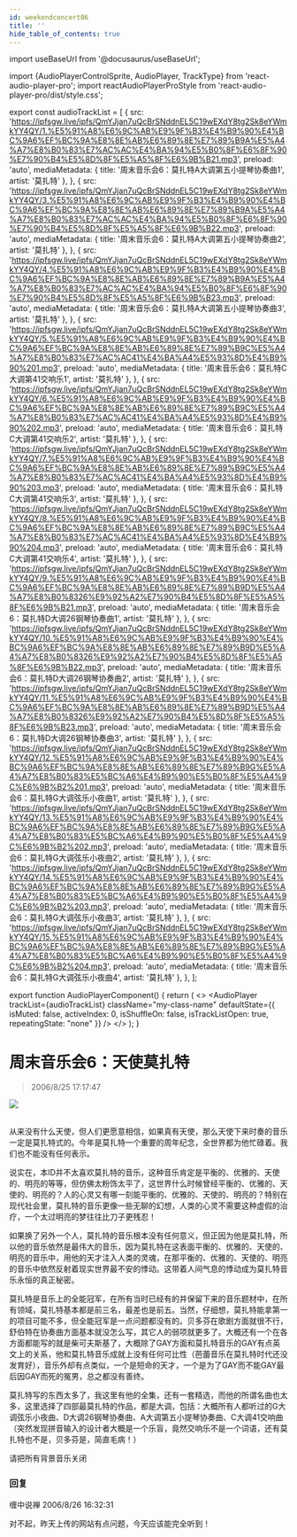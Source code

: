 ```yaml
---
id: weekendconcert06
title: ''
hide_table_of_contents: true
---
```


import useBaseUrl from '@docusaurus/useBaseUrl';

import {AudioPlayerControlSprite, AudioPlayer, TrackType} from 'react-audio-player-pro';
import reactAudioPlayerProStyle from 'react-audio-player-pro/dist/style.css';

export const audioTrackList = [
{
    src: 'https://ipfsgw.live/ipfs/QmYJjan7uQcBrSNddnEL5C19wEXdY8tg2Sk8eYWmkYY4QY/1.%E5%91%A8%E6%9C%AB%E9%9F%B3%E4%B9%90%E4%BC%9A6%EF%BC%9A%E8%8E%AB%E6%89%8E%E7%89%B9A%E5%A4%A7%E8%B0%83%E7%AC%AC%E4%BA%94%E5%B0%8F%E6%8F%90%E7%90%B4%E5%8D%8F%E5%A5%8F%E6%9B%B21.mp3',
    preload: 'auto',
    mediaMetadata: {
      title: '周末音乐会6：莫扎特A大调第五小提琴协奏曲1',
      artist: '莫扎特'
    },
  },
  {
    src: 'https://ipfsgw.live/ipfs/QmYJjan7uQcBrSNddnEL5C19wEXdY8tg2Sk8eYWmkYY4QY/3.%E5%91%A8%E6%9C%AB%E9%9F%B3%E4%B9%90%E4%BC%9A6%EF%BC%9A%E8%8E%AB%E6%89%8E%E7%89%B9A%E5%A4%A7%E8%B0%83%E7%AC%AC%E4%BA%94%E5%B0%8F%E6%8F%90%E7%90%B4%E5%8D%8F%E5%A5%8F%E6%9B%B22.mp3',
    preload: 'auto',
    mediaMetadata: {
      title: '周末音乐会6：莫扎特A大调第五小提琴协奏曲2',
      artist: '莫扎特'
    },
  },
  {
    src: 'https://ipfsgw.live/ipfs/QmYJjan7uQcBrSNddnEL5C19wEXdY8tg2Sk8eYWmkYY4QY/4.%E5%91%A8%E6%9C%AB%E9%9F%B3%E4%B9%90%E4%BC%9A6%EF%BC%9A%E8%8E%AB%E6%89%8E%E7%89%B9A%E5%A4%A7%E8%B0%83%E7%AC%AC%E4%BA%94%E5%B0%8F%E6%8F%90%E7%90%B4%E5%8D%8F%E5%A5%8F%E6%9B%B23.mp3',
    preload: 'auto',
    mediaMetadata: {
      title: '周末音乐会6：莫扎特A大调第五小提琴协奏曲3',
      artist: '莫扎特'
    },
  },
  {
    src: 'https://ipfsgw.live/ipfs/QmYJjan7uQcBrSNddnEL5C19wEXdY8tg2Sk8eYWmkYY4QY/5.%E5%91%A8%E6%9C%AB%E9%9F%B3%E4%B9%90%E4%BC%9A6%EF%BC%9A%E8%8E%AB%E6%89%8E%E7%89%B9C%E5%A4%A7%E8%B0%83%E7%AC%AC41%E4%BA%A4%E5%93%8D%E4%B9%90%201.mp3',
    preload: 'auto',
    mediaMetadata: {
      title: '周末音乐会6：莫扎特C大调第41交响乐1',
      artist: '莫扎特'
    },
  },
  {
    src: 'https://ipfsgw.live/ipfs/QmYJjan7uQcBrSNddnEL5C19wEXdY8tg2Sk8eYWmkYY4QY/6.%E5%91%A8%E6%9C%AB%E9%9F%B3%E4%B9%90%E4%BC%9A6%EF%BC%9A%E8%8E%AB%E6%89%8E%E7%89%B9C%E5%A4%A7%E8%B0%83%E7%AC%AC41%E4%BA%A4%E5%93%8D%E4%B9%90%202.mp3',
    preload: 'auto',
    mediaMetadata: {
      title: '周末音乐会6：莫扎特C大调第41交响乐2',
      artist: '莫扎特'
    },
  },
  {
    src: 'https://ipfsgw.live/ipfs/QmYJjan7uQcBrSNddnEL5C19wEXdY8tg2Sk8eYWmkYY4QY/7.%E5%91%A8%E6%9C%AB%E9%9F%B3%E4%B9%90%E4%BC%9A6%EF%BC%9A%E8%8E%AB%E6%89%8E%E7%89%B9C%E5%A4%A7%E8%B0%83%E7%AC%AC41%E4%BA%A4%E5%93%8D%E4%B9%90%203.mp3',
    preload: 'auto',
    mediaMetadata: {
      title: '周末音乐会6：莫扎特C大调第41交响乐3',
      artist: '莫扎特'
    },
  },
  {
    src: 'https://ipfsgw.live/ipfs/QmYJjan7uQcBrSNddnEL5C19wEXdY8tg2Sk8eYWmkYY4QY/8.%E5%91%A8%E6%9C%AB%E9%9F%B3%E4%B9%90%E4%BC%9A6%EF%BC%9A%E8%8E%AB%E6%89%8E%E7%89%B9C%E5%A4%A7%E8%B0%83%E7%AC%AC41%E4%BA%A4%E5%93%8D%E4%B9%90%204.mp3',
    preload: 'auto',
    mediaMetadata: {
      title: '周末音乐会6：莫扎特C大调第41交响乐4',
      artist: '莫扎特'
    },
  },
  {
    src: 'https://ipfsgw.live/ipfs/QmYJjan7uQcBrSNddnEL5C19wEXdY8tg2Sk8eYWmkYY4QY/9.%E5%91%A8%E6%9C%AB%E9%9F%B3%E4%B9%90%E4%BC%9A6%EF%BC%9A%E8%8E%AB%E6%89%8E%E7%89%B9D%E5%A4%A7%E8%B0%8326%E9%92%A2%E7%90%B4%E5%8D%8F%E5%A5%8F%E6%9B%B21.mp3',
    preload: 'auto',
    mediaMetadata: {
      title: '周末音乐会6：莫扎特D大调26钢琴协奏曲1',
      artist: '莫扎特'
    },
  },
  {
    src: 'https://ipfsgw.live/ipfs/QmYJjan7uQcBrSNddnEL5C19wEXdY8tg2Sk8eYWmkYY4QY/10.%E5%91%A8%E6%9C%AB%E9%9F%B3%E4%B9%90%E4%BC%9A6%EF%BC%9A%E8%8E%AB%E6%89%8E%E7%89%B9D%E5%A4%A7%E8%B0%8326%E9%92%A2%E7%90%B4%E5%8D%8F%E5%A5%8F%E6%9B%B22.mp3',
    preload: 'auto',
    mediaMetadata: {
      title: '周末音乐会6：莫扎特D大调26钢琴协奏曲2',
      artist: '莫扎特'
    },
  },
  {
    src: 'https://ipfsgw.live/ipfs/QmYJjan7uQcBrSNddnEL5C19wEXdY8tg2Sk8eYWmkYY4QY/11.%E5%91%A8%E6%9C%AB%E9%9F%B3%E4%B9%90%E4%BC%9A6%EF%BC%9A%E8%8E%AB%E6%89%8E%E7%89%B9D%E5%A4%A7%E8%B0%8326%E9%92%A2%E7%90%B4%E5%8D%8F%E5%A5%8F%E6%9B%B23.mp3',
    preload: 'auto',
    mediaMetadata: {
      title: '周末音乐会6：莫扎特D大调26钢琴协奏曲3',
      artist: '莫扎特'
    },
  },
  {
    src: 'https://ipfsgw.live/ipfs/QmYJjan7uQcBrSNddnEL5C19wEXdY8tg2Sk8eYWmkYY4QY/12.%E5%91%A8%E6%9C%AB%E9%9F%B3%E4%B9%90%E4%BC%9A6%EF%BC%9A%E8%8E%AB%E6%89%8E%E7%89%B9G%E5%A4%A7%E8%B0%83%E5%BC%A6%E4%B9%90%E5%B0%8F%E5%A4%9C%E6%9B%B2%201.mp3',
    preload: 'auto',
    mediaMetadata: {
      title: '周末音乐会6：莫扎特G大调弦乐小夜曲1',
      artist: '莫扎特'
    },
  },
  {
    src: 'https://ipfsgw.live/ipfs/QmYJjan7uQcBrSNddnEL5C19wEXdY8tg2Sk8eYWmkYY4QY/13.%E5%91%A8%E6%9C%AB%E9%9F%B3%E4%B9%90%E4%BC%9A6%EF%BC%9A%E8%8E%AB%E6%89%8E%E7%89%B9G%E5%A4%A7%E8%B0%83%E5%BC%A6%E4%B9%90%E5%B0%8F%E5%A4%9C%E6%9B%B2%202.mp3',
    preload: 'auto',
    mediaMetadata: {
      title: '周末音乐会6：莫扎特G大调弦乐小夜曲2',
      artist: '莫扎特'
    },
  },
  {
    src: 'https://ipfsgw.live/ipfs/QmYJjan7uQcBrSNddnEL5C19wEXdY8tg2Sk8eYWmkYY4QY/14.%E5%91%A8%E6%9C%AB%E9%9F%B3%E4%B9%90%E4%BC%9A6%EF%BC%9A%E8%8E%AB%E6%89%8E%E7%89%B9G%E5%A4%A7%E8%B0%83%E5%BC%A6%E4%B9%90%E5%B0%8F%E5%A4%9C%E6%9B%B2%203.mp3',
    preload: 'auto',
    mediaMetadata: {
      title: '周末音乐会6：莫扎特G大调弦乐小夜曲3',
      artist: '莫扎特'
    },
  },
  {
    src: 'https://ipfsgw.live/ipfs/QmYJjan7uQcBrSNddnEL5C19wEXdY8tg2Sk8eYWmkYY4QY/15.%E5%91%A8%E6%9C%AB%E9%9F%B3%E4%B9%90%E4%BC%9A6%EF%BC%9A%E8%8E%AB%E6%89%8E%E7%89%B9G%E5%A4%A7%E8%B0%83%E5%BC%A6%E4%B9%90%E5%B0%8F%E5%A4%9C%E6%9B%B2%204.mp3',
    preload: 'auto',
    mediaMetadata: {
      title: '周末音乐会6：莫扎特G大调弦乐小夜曲4',
      artist: '莫扎特'
    },
  },
];

export function AudioPlayerComponent() {
  return (
    <>
      <AudioPlayerControlSprite/>
      <AudioPlayer
        trackList={audioTrackList}
        className="my-class-name"
        defaultState={{
          isMuted: false,
          activeIndex: 0,
          isShuffleOn: false,
          isTrackListOpen: true,
          repeatingState: "none"
        }}
      />
    </>
  );
}

# 周末音乐会6：天使莫扎特

> 2006/8/25 17:17:47

<div style={{textAlign: 'center'}}>
<img src={useBaseUrl('/img/music/weekendconcert06/1.jpeg')} /><br/><br/>
</div>

从来没有什么天使，但人们更愿意相信，如果真有天使，那么天使下来时奏的音乐一定是莫扎特式的。今年是莫扎特一个重要的周年纪念，全世界都为他忙碌着。我们也不能没有任何表示。
 
说实在，本ID并不太喜欢莫扎特的音乐，这种音乐肯定是平衡的、优雅的、天使的、明亮的等等，但仿佛太粉饰太平了，这世界什么时候曾经平衡的、优雅的、天使的、明亮的？人的心灵又有哪一刻能平衡的、优雅的、天使的、明亮的？特别在现代社会里，莫扎特的音乐更像一些无聊的幻想，人类的心灵不需要这种虚假的治疗，一个太过明亮的梦往往比刀子更残忍！

如果换了另外一个人，莫扎特的音乐根本没有任何意义，但正因为他是莫扎特，所以他的音乐依然是最伟大的音乐，因为莫扎特在这表面平衡的、优雅的、天使的、明亮的音乐中，用他的天才注入人类的灵魂，在那平衡的、优雅的、天使的、明亮的音乐中依然反射着现实世界最不安的悸动。这带着人间气息的悸动成为莫扎特音乐永恒的真正秘密。

莫扎特是音乐上的全能冠军，在所有当时已经有的并保留下来的音乐题材中，在所有领域，莫扎特基本都是前三名，最差也是前五。当然，仔细想，莫扎特能拿第一的项目可能不多，但全能冠军是一点问题都没有的。贝多芬在歌剧方面就很不行，舒伯特在协奏曲方面基本就没怎么写，其它人的弱项就更多了。大概还有一个在各方面都能写的就是柴可夫斯基了，大概除了GAY方面和莫扎特音乐的GAY有点英文上的关系，他和莫扎特音乐成就上没有任何可比性（芭蕾音乐在莫扎特时代还没发育好），音乐外却有点类似，一个是短命的天才，一个是为了GAY而不能GAY最后因GAY而死的冤男，总之都没有善终。

莫扎特写的东西太多了，我这里有他的全集，还有一套精选，而他的所谓名曲也太多，这里选择了四部最莫扎特的作品，都是大调，包括：大概所有人都听过的G大调弦乐小夜曲、D大调26钢琴协奏曲、A大调第五小提琴协奏曲、C大调41交响曲（突然发现拼音输入的设计者大概是一个乐盲，竟然交响乐不是一个词语，还有莫扎特也不是，贝多芬是，简直毛病！）

请把所有背景音乐关闭

<AudioPlayerComponent />

### 回复

<div class='blog-comment'>
<span class='blog-comment-chan'>缠中说禅</span> 2006/8/26 16:32:31<br/>

对不起，昨天上传的网站有点问题，今天应该能完全听到！
</div>